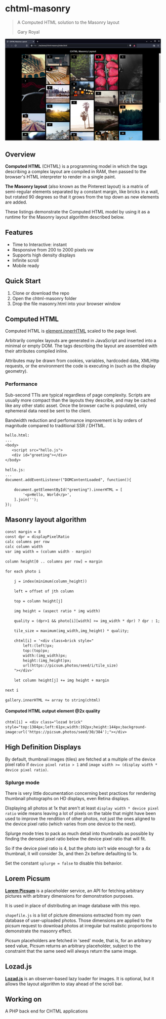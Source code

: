 # chtml-masonry

> A Computed HTML solution to the Masonry layout
> 
> Gary Royal

![screenshot](masonry.png)

## Overview

**Computed HTML** (CHTML) is a programming model in which the tags describing a complex layout are compiled in RAM, then passed to the browser's HTML interpreter to render in a single paint. 

**The Masonry layout** (also known as the Pinterest layout) is a matrix of semi-regular elements separated by a constant margin, like bricks in a wall, but rotated 90 degrees so that it grows from the top down as new elements are added.

These listings demonstrate the Computed HTML model by using it as a runtime for the Masonry layout algorithm described below.

## Features

* Time to Interactive: instant 
* Responsive from 200 to 2000 pixels vw
* Supports high density displays
* Infinite scroll
* Mobile ready

## Quick Start

1. Clone or download the repo
2. Open the chtml-masonry folder
3. Drop the file masonry.html into your browser window

## Computed HTML

Computed HTML is [element.innerHTML](https://developer.mozilla.org/en-US/docs/Web/API/Element/innerHTML) scaled to the page level.

Arbitrarily complex layouts are generated in JavaScript and inserted into a minimal or empty DOM. The tags describing the layout are assembled with their attributes compiled inline. 

Attributes may be drawn from cookies, variables, hardcoded data, XMLHttp requests, or the environment the code is executing in (such as the display geometry).  

### Performance

Sub-second TTIs are typical regardless of page complexity. Scripts are usually more compact than the layouts they describe, and may be cached like any other static asset. Once the browser cache is populated, only ephemeral data need be sent to the client.

Bandwidth reduction and performance improvement is by orders of magnitude compared to traditional SSR / DHTML.

```
hello.html:
...
<body>
   <script src="hello.js">
   <div id="greeting"></div>
</body>

hello.js:
...
document.addEventListener("DOMContentLoaded", function(){

    document.getElementById("greeting").innerHTML = [
        '<p>Hello, World</p>',
    ].join('');  
});
```

## Masonry layout algorithm

```
const margin = 8
const dpr = displayPixelRatio
calc columns per row
calc column width
var img width = (column width - margin)

column height[0 .. columns per row] = margin

for each photo i

    j = index(minimum(column_height))

    left = offset of jth column

    top = column height[j]

    img height = (aspect ratio * img width)

    quality = (dpr>1 && photo[i][width] >= img_width * dpr) ? dpr : 1;

    tile_size = maximum(img_width,img_height) * quality;

    chtml[i] = '<div class=brick style="
        left:(left)px; 
        top:(top)px; 
        width:(img_width)px; 
        height:(img_height)px;
        url(https://picsum.photos/seed/i/tile_size)
    "></div>'

    let column height[j] += img height + margin

next i

gallery.innerHTML += array to string(chtml)
```

#### Computed HTML output element @2x quality

```
chtml[i] = <div class="lozad brick" 
style="top:1384px;left:61px;width:192px;height:144px;background-
image:url('https://picsum.photos/seed/30/384');"></div>
```

## High Definition Displays

By default, thumbnail images (tiles) are fetched at a multiple of the device pixel ratio if `device pixel ratio > 1` and `image width >= (display width * device pixel ratio)`. 

### Splurge mode

There is very little documentation concerning best practices for rendering thumbnail photographs on HD displays, even Retina displays.

Displaying all photos at 1x that aren't at least `display width * device pixel ratio` wide means leaving a lot of pixels on the table that might have been used to improve the rendition of other photos, not just the ones aligned to the device pixel ratio (which varies from one device to the next).

Splurge mode tries to pack as much detail into thumbnails as possible by finding the densest pixel ratio below the device pixel ratio that will fit.

So if the device pixel ratio is 4, but the photo isn't wide enough for a 4x thumbnail, it will consider 3x, and then 2x before defaulting to 1x.

Set the constant `splurge = false` to disable this behavior.

## Lorem Picsum

**[Lorem Picsum](https://picsum.photos/)** is a placeholder service, an API for fetching arbitrary pictures with arbitrary dimensions for demonstration purposes.

It is used in place of distributing an image database with this repo.

`shapefile.js` is a list of picture dimensions extracted from my own database of user-uploaded photos. Those dimensions are applied to the picsum request to download photos at irregular but realistic proportions to demonstrate the masonry effect. 

Picsum placeholders are fetched in 'seed' mode, that is, for an arbitrary seed value, Picsum returns an arbitrary placeholder, subject to the constraint that the same seed will always return the same image.

## Lozad.js

**[Lozad.js](https://github.com/ApoorvSaxena/lozad.js)** is an observer-based lazy loader for images. It is optional, but it allows the layout algorithm to stay ahead of the scroll bar.  

## Working on

A PHP back end for CHTML applications
